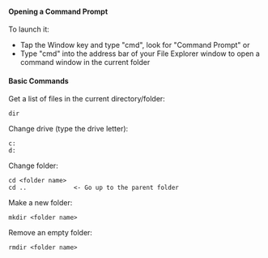 
#### Opening a Command Prompt
To launch it:
- Tap the Window key and type "cmd", look for "Command Prompt"
or
- Type "cmd" into the address bar of your File Explorer window to open a command window in the current folder

#### Basic Commands
Get a list of files in the current directory/folder:
```
dir
```

Change drive (type the drive letter):
```
c:
d:
```

Change folder:
```
cd <folder name>  
cd ..             <- Go up to the parent folder
```

Make a new folder:
```
mkdir <folder name>
```

Remove an empty folder:
```
rmdir <folder name>
```

